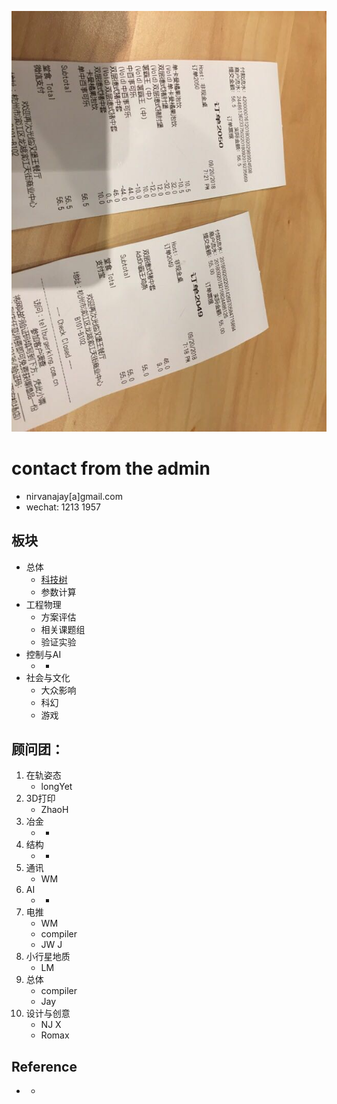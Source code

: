 
<!-- ## Mission & Principle

* 人类已经开始产生星球范围内大规模的影响，这标志着，封闭体系，扩展，AI与人类新的空间
* 大规模的空间工业基础是进入跨行星文明的基石
* 规模性空间工业作为进一步大科学仪器、人类在空间生活、更大规模种类工业空间化实现部分自给自足
* 尽量使用货架技术或原型经大规模验证的准货架技术
* 太空制造结构件，最小化地球核心组件补给

[talk given in pusoft of **from AI to space**](/assets/documents/fromAI2Space-pusoft-talkshow-compressed.pdf)

祖布林?

嫦娥总师 叶培建 - 
http://hitgs.hit.edu.cn/84/5a/c3501a164954/page.htm
http://m.hitwh.edu.cn/newsshow.asp?id=24403
https://military.china.com/important/11132797/20170509/30505692_all.html

自动化复制炼钢太阳灶 -->

![](/assets/imgs/2049-2050-tickets.jpg)

# contact from the admin

* nirvanajay[a]gmail.com
* wechat: 1213 1957

## 板块

* 总体
    * [科技树](tech-tree.html)
    * 参数计算
* 工程物理
    * 方案评估
    * 相关课题组
    * 验证实验
* 控制与AI
    * -
* 社会与文化
    * 大众影响
    * 科幻
    * 游戏

## 顾问团：
1. 在轨姿态
    * longYet
2. 3D打印
    * ZhaoH
3. 冶金
    * -
4. 结构
    * -
5. 通讯
    * WM
6. AI
    * -
7. 电推
    * WM
    * compiler
    * JW J
8. 小行星地质
    * LM
9. 总体
    * compiler
    * Jay
10. 设计与创意
    * NJ X
    * Romax


## Reference

* -